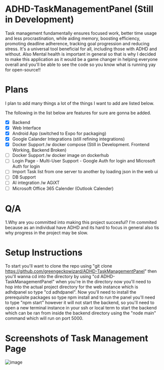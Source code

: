 # ADHD-TaskManagementPanel (Still in Development)
Task management fundamentally ensures focused work, better time usage and less procrastination, while aiding memory, boosting efficiency, promoting deadline adherence, tracking goal progression and reducing stress. It's a universal tool beneficial for all, including those with ADHD and without. Also Mental health is important in general so that is why I decided to make this application as it would be a game changer in helping everyone overall and you'll be able to see the code so you know what is running yay for open-source!!

# Plans

I plan to add many things a lot of the things I want to add are listed below.

The following in the list below are features for sure are gonna be added.

- [x] Backend
- [x] Web Interface
- [x] Android App (switched to Expo for packaging)
- [x] Google Calander Integrations (still refining integrations)
- [X] Docker Support /w docker compose (Still in Development. Frontend Working, Backend Broken)
- [ ] Docker Support /w docker image on dockerhub
- [ ] Login Page
         - Multi-User Support
         - Google Auth for login and Microsoft Auth for login
- [ ] Import Task list from one server to another by loading json in the web ui
- [ ] DB Support
- [ ] AI integration /w AGiXT
- [ ] Microsoft Office 365 Calender (Outlook Calender)

# Q/A
1.Why are you committed into making this project succesful?
I'm commited because as an individual have ADHD and its hard to focus in general also tis why progress in the project may be slow. 


# Setup Instructions
To start you'll want to clone the repo using "git clone https://github.com/greengeckowizard/ADHD-TaskManagementPanel" then you'll wanna cd into the directory by using "cd ADHD-TaskManagementPanel" when you're in the directory now you'll need to hop into the actual project directory for the web instance which is adhdpanel so type "cd adhdpanel". Now you'll need to install the prerequisite packages so type npm install and to run the panel you'll need to type "npm start" however it will not start the backend, so you'll need to open a new terminal instance in your ssh or local term to start the backend which can be ran from inside the backend directory using the "node main" command which will run on port 5000.

# Screenshots of Task Management Page
![image](https://github.com/birdup000/ADHD-TaskManagementPanel/assets/34012548/80b4fe75-e2de-47af-8e52-83e0ade508f4)



